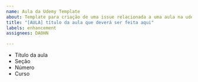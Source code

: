```yaml
---
name: Aula da Udemy Template
about: Template para criação de uma issue relacionada a uma aula na udemy
title: "[AULA] título da aula que deverá ser feita aqui"
labels: enhancement
assignees: DA0HN

---
```


* Título da aula
* Seção
* Número
* Curso

